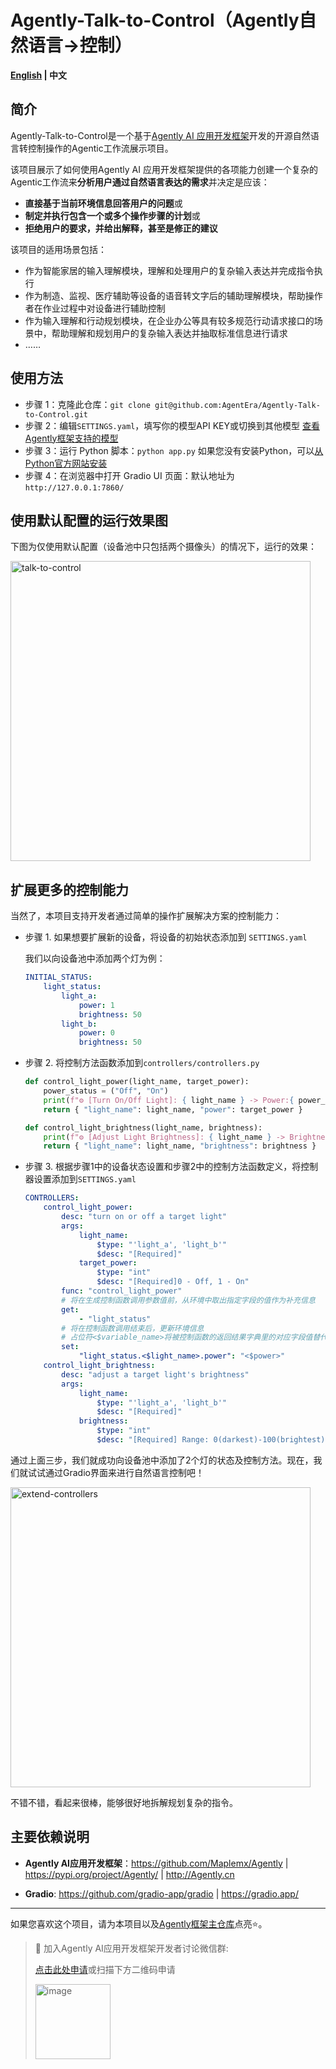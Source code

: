 # Agently-Talk-to-Control（Agently自然语言→控制）

**[English](./README.md) | 中文**

## 简介

Agently-Talk-to-Control是一个基于[Agently AI 应用开发框架](https://github.com/Maplemx/Agently)开发的开源自然语言转控制操作的Agentic工作流展示项目。

该项目展示了如何使用Agently AI 应用开发框架提供的各项能力创建一个复杂的Agentic工作流来**分析用户通过自然语言表达的需求**并决定是应该：

- **直接基于当前环境信息回答用户的问题**或
- **制定并执行包含一个或多个操作步骤的计划**或
- **拒绝用户的要求，并给出解释，甚至是修正的建议**

该项目的适用场景包括：

- 作为智能家居的输入理解模块，理解和处理用户的复杂输入表达并完成指令执行
- 作为制造、监视、医疗辅助等设备的语音转文字后的辅助理解模块，帮助操作者在作业过程中对设备进行辅助控制
- 作为输入理解和行动规划模块，在企业办公等具有较多规范行动请求接口的场景中，帮助理解和规划用户的复杂输入表达并抽取标准信息进行请求
- ……

## 使用方法

- 步骤 1：克隆此仓库：`git clone git@github.com:AgentEra/Agently-Talk-to-Control.git`
- 步骤 2：编辑`SETTINGS.yaml`，填写你的模型API KEY或切换到其他模型 [查看Agently框架支持的模型](https://github.com/AgentEra/Agently-Daily-News-Collector/blob/main/SETTINGS.yaml)
- 步骤 3：运行 Python 脚本：`python app.py` 如果您没有安装Python，可以[从Python官方网站安装](https://www.python.org/)
- 步骤 4：在浏览器中打开 Gradio UI 页面：默认地址为`http://127.0.0.1:7860/`

## 使用默认配置的运行效果图

下图为仅使用默认配置（设备池中只包括两个摄像头）的情况下，运行的效果：

<img width="480" alt="talk-to-control" src="https://github.com/user-attachments/assets/f6a09285-0620-4918-a577-d628c0bf4102" />

## 扩展更多的控制能力

当然了，本项目支持开发者通过简单的操作扩展解决方案的控制能力：

- 步骤 1. 如果想要扩展新的设备，将设备的初始状态添加到 `SETTINGS.yaml`

    我们以向设备池中添加两个灯为例：

    ```yaml
    INITIAL_STATUS:
        light_status:
            light_a:
                power: 1
                brightness: 50
            light_b:
                power: 0
                brightness: 50
    ```

- 步骤 2. 将控制方法函数添加到`controllers/controllers.py`

    ```python
    def control_light_power(light_name, target_power):
        power_status = ("Off", "On")
        print(f"⚙️ [Turn On/Off Light]: { light_name } -> Power:{ power_status[target_power] }")
        return { "light_name": light_name, "power": target_power }

    def control_light_brightness(light_name, brightness):
        print(f"⚙️ [Adjust Light Brightness]: { light_name } -> Brightness:{ brightness }")
        return { "light_name": light_name, "brightness": brightness }
    ```

- 步骤 3. 根据步骤1中的设备状态设置和步骤2中的控制方法函数定义，将控制器设置添加到`SETTINGS.yaml`

    ```yaml
    CONTROLLERS:
        control_light_power:
            desc: "turn on or off a target light"
            args:
                light_name:
                    $type: "'light_a', 'light_b'"
                    $desc: "[Required]"
                target_power:
                    $type: "int"
                    $desc: "[Required]0 - Off, 1 - On"
            func: "control_light_power"
            # 将在生成控制函数调用参数值前，从环境中取出指定字段的值作为补充信息
            get:
                - "light_status"
            # 将在控制函数调用结束后，更新环境信息
            # 占位符<$variable_name>将被控制函数的返回结果字典里的对应字段值替代
            set:
                "light_status.<$light_name>.power": "<$power>"
        control_light_brightness:
            desc: "adjust a target light's brightness"
            args:
                light_name:
                    $type: "'light_a', 'light_b'"
                    $desc: "[Required]"
                brightness:
                    $type: "int"
                    $desc: "[Required] Range: 0(darkest)-100(brightest)"
    ```

通过上面三步，我们就成功向设备池中添加了2个灯的状态及控制方法。现在，我们就试试通过Gradio界面来进行自然语言控制吧！

<img width="480" alt="extend-controllers" src="https://github.com/user-attachments/assets/45c0532d-edea-4ec1-9bad-6028c77f8d48">

不错不错，看起来很棒，能够很好地拆解规划复杂的指令。

## 主要依赖说明

- **Agently AI应用开发框架**：https://github.com/Maplemx/Agently | https://pypi.org/project/Agently/ | http://Agently.cn

- **Gradio**: https://github.com/gradio-app/gradio | https://gradio.app/

---

如果您喜欢这个项目，请为本项目以及[Agently框架主仓库](https://github.com/Maplemx/Agently)点亮⭐️。

> 💬 加入Agently AI应用开发框架开发者讨论微信群:
>
>  [点击此处申请](https://doc.weixin.qq.com/forms/AIoA8gcHAFMAScAhgZQABIlW6tV3l7QQf)或扫描下方二维码申请
>
> <img width="120" alt="image" src="https://github.com/Maplemx/Agently/assets/4413155/7f4bc9bf-a125-4a1e-a0a4-0170b718c1a6">
